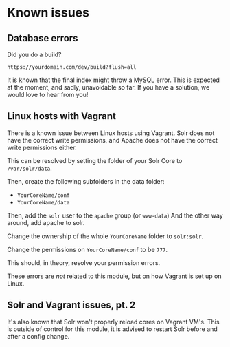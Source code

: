 # Known issues

## Database errors

Did you do a build?

`https://yourdomain.com/dev/build?flush=all`

It is known that the final index might throw a MySQL error.
This is expected at the moment, and sadly, unavoidable so far.
If you have a solution, we would love to hear from you!


## Linux hosts with Vagrant

There is a known issue between Linux hosts using Vagrant. Solr does not have
the correct write permissions, and Apache does not have the correct write permissions either.

This can be resolved by setting the folder of your Solr Core to `/var/solr/data`.

Then, create the following subfolders in the data folder:
- `YourCoreName/conf`
- `YourCoreName/data`

Then, add the `solr` user to the `apache` group (or `www-data`)
And the other way around, add apache to solr.

Change the ownership of the whole `YourCoreName` folder to `solr:solr`.

Change the permissions on `YourCoreName/conf` to be `777`.

This should, in theory, resolve your permission errors.

These errors are _not_ related to this module, but on how Vagrant is set up on Linux.

## Solr and Vagrant issues, pt. 2

It's also known that Solr won't properly reload cores on Vagrant VM's. This is outside
of control for this module, it is advised to restart Solr before and after a config change.

